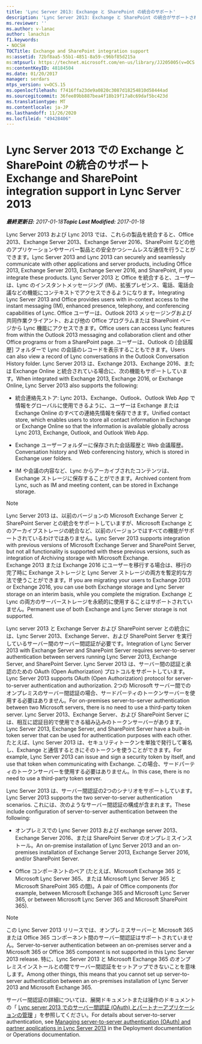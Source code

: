 ```yaml
---
title: 'Lync Server 2013: Exchange と SharePoint の統合のサポート'
description: 'Lync Server 2013: Exchange と SharePoint の統合がサポートされています。'
ms.reviewer: ''
ms.author: v-lanac
author: lanachin
f1.keywords:
- NOCSH
TOCTitle: Exchange and SharePoint integration support
ms:assetid: 72bf8aa5-55b1-4851-8a59-c96bf85d215a
ms:mtpsurl: https://technet.microsoft.com/en-us/library/JJ205005(v=OCS.15)
ms:contentKeyID: 48184504
ms.date: 01/20/2017
manager: serdars
mtps_version: v=OCS.15
ms.openlocfilehash: f7416ffa23de9a0820c3087d18254810d58444ad
ms.sourcegitcommit: 36fee89bb887bea4f18b19f17a8c69daf5bc423d
ms.translationtype: MT
ms.contentlocale: ja-JP
ms.lasthandoff: 11/26/2020
ms.locfileid: "49428406"
---
```

# <a name="exchange-and-sharepoint-integration-support-in-lync-server-2013"></a><span data-ttu-id="02ff9-103">Lync Server 2013 での Exchange と SharePoint の統合のサポート</span><span class="sxs-lookup"><span data-stu-id="02ff9-103">Exchange and SharePoint integration support in Lync Server 2013</span></span>

<div data-xmlns="http://www.w3.org/1999/xhtml">

<div class="topic" data-xmlns="http://www.w3.org/1999/xhtml" data-msxsl="urn:schemas-microsoft-com:xslt" data-cs="https://msdn.microsoft.com/">

<div data-asp="https://msdn2.microsoft.com/asp">



</div>

<div id="mainSection">

<div id="mainBody"><span data-ttu-id="02ff9-104">

<span> </span></span><span class="sxs-lookup"><span data-stu-id="02ff9-104">

<span> </span></span></span>

<span data-ttu-id="02ff9-105">_**最終更新日:** 2017-01-18_</span><span class="sxs-lookup"><span data-stu-id="02ff9-105">_**Topic Last Modified:** 2017-01-18_</span></span>

<span data-ttu-id="02ff9-106">Lync Server 2013 および Lync 2013 では、これらの製品を統合すると、Office 2013、Exchange Server 2013、Exchange Server 2016、SharePoint などの他のアプリケーションやサーバー製品との安全かつシームレスな通信を行うことができます。</span><span class="sxs-lookup"><span data-stu-id="02ff9-106">Lync Server 2013 and Lync 2013 can securely and seamlessly communicate with other applications and server products, including Office 2013, Exchange Server 2013, Exchange Server 2016, and SharePoint, if you integrate these products.</span></span> <span data-ttu-id="02ff9-107">Lync Server 2013 と Office を統合すると、ユーザーは、Lync のインスタントメッセージング (IM)、拡張プレゼンス、電話、電話会議などの機能にコンテキストでアクセスできるようになります。</span><span class="sxs-lookup"><span data-stu-id="02ff9-107">Integrating Lync Server 2013 and Office provides users with in-context access to the instant messaging (IM), enhanced presence, telephony, and conferencing capabilities of Lync.</span></span> <span data-ttu-id="02ff9-108">Office ユーザーは、Outlook 2013 メッセージングおよび共同作業クライアント、および他の Office プログラムまたは SharePoint ページから Lync 機能にアクセスできます。</span><span class="sxs-lookup"><span data-stu-id="02ff9-108">Office users can access Lync features from within the Outlook 2013 messaging and collaboration client and other Office programs or from a SharePoint page.</span></span> <span data-ttu-id="02ff9-109">ユーザーは、Outlook の [会話履歴] フォルダーで Lync の会話のレコードを表示することもできます。</span><span class="sxs-lookup"><span data-stu-id="02ff9-109">Users can also view a record of Lync conversations in the Outlook Conversation History folder.</span></span> <span data-ttu-id="02ff9-110">Lync Server 2013 は、Exchange 2013、Exchange 2016、または Exchange Online と統合されている場合に、次の機能もサポートしています。</span><span class="sxs-lookup"><span data-stu-id="02ff9-110">When integrated with Exchange 2013, Exchange 2016, or Exchange Online, Lync Server 2013 also supports the following:</span></span>

  - <span data-ttu-id="02ff9-111">統合連絡先ストア: Lync 2013、Exchange、Outlook、Outlook Web App で情報をグローバルに使用できるように、ユーザーは Exchange または Exchange Online のすべての連絡先情報を保存できます。</span><span class="sxs-lookup"><span data-stu-id="02ff9-111">Unified contact store, which enables users to store all contact information in Exchange or Exchange Online so that the information is available globally across Lync 2013, Exchange, Outlook, and Outlook Web App.</span></span>

  - <span data-ttu-id="02ff9-112">Exchange ユーザーフォルダーに保存された会話履歴と Web 会議履歴。</span><span class="sxs-lookup"><span data-stu-id="02ff9-112">Conversation history and Web conferencing history, which is stored in Exchange user folders.</span></span>

  - <span data-ttu-id="02ff9-113">IM や会議の内容など、Lync からアーカイブされたコンテンツは、Exchange ストレージに保存することができます。</span><span class="sxs-lookup"><span data-stu-id="02ff9-113">Archived content from Lync, such as IM and meeting content, can be stored in Exchange storage.</span></span>

<div>


> [!NOTE]  
> <span data-ttu-id="02ff9-114">Lync Server 2013 は、以前のバージョンの Microsoft Exchange Server と SharePoint Server との統合をサポートしていますが、Microsoft Exchange とのアーカイブストレージの統合など、以前のバージョンではすべての機能がサポートされているわけではありません。</span><span class="sxs-lookup"><span data-stu-id="02ff9-114">Lync Server 2013 supports integration with previous versions of Microsoft Exchange Server and SharePoint Server, but not all functionality is supported with these previous versions, such as integration of Archiving storage with Microsoft Exchange.</span></span><BR><span data-ttu-id="02ff9-115">Exchange 2013 または Exchange 2016 にユーザーを移行する場合は、移行の完了時に Exchange ストレージと Lync Server ストレージの両方を暫定的な方法で使うことができます。</span><span class="sxs-lookup"><span data-stu-id="02ff9-115">If you are migrating your users to Exchange 2013 or Exchange 2016, you can use both Exchange storage and Lync Server storage on an interim basis, while you complete the migration.</span></span> <span data-ttu-id="02ff9-116">Exchange と Lync の両方のサーバーストレージを永続的に使用することはサポートされていません。</span><span class="sxs-lookup"><span data-stu-id="02ff9-116">Permanent use of both Exchange and Lync Server storage is not supported.</span></span>



</div>

<span data-ttu-id="02ff9-117">Lync server 2013 と Exchange Server および SharePoint server との統合には、Lync Server 2013、Exchange Server、および SharePoint Server を実行しているサーバー間のサーバー間認証が必要です。</span><span class="sxs-lookup"><span data-stu-id="02ff9-117">Integration of Lync Server 2013 with Exchange Server and SharePoint Server requires server-to-server authentication between servers running Lync Server 2013, Exchange Server, and SharePoint Server.</span></span> <span data-ttu-id="02ff9-118">Lync Server 2013 は、サーバー間の認証と承認のための OAuth (Open Authorization) プロトコルをサポートしています。</span><span class="sxs-lookup"><span data-stu-id="02ff9-118">Lync Server 2013 supports OAuth (Open Authorization) protocol for server-to-server authentication and authorization.</span></span> <span data-ttu-id="02ff9-119">2つの Microsoft サーバー間でのオンプレミスのサーバー間認証の場合、サードパーティのトークンサーバーを使用する必要はありません。</span><span class="sxs-lookup"><span data-stu-id="02ff9-119">For on-premises server-to-server authentication between two Microsoft servers, there is no need to use a third-party token server.</span></span> <span data-ttu-id="02ff9-120">Lync Server 2013、Exchange Server、および SharePoint Server には、相互に認証目的で使用できる組み込みのトークンサーバーがあります。</span><span class="sxs-lookup"><span data-stu-id="02ff9-120">Lync Server 2013, Exchange Server, and SharePoint Server have a built-in token server that can be used for authentication purposes with each other.</span></span> <span data-ttu-id="02ff9-121">たとえば、Lync Server 2013 は、セキュリティトークンを単独で発行して署名し、Exchange と通信するときにそのトークンを使うことができます。</span><span class="sxs-lookup"><span data-stu-id="02ff9-121">For example, Lync Server 2013 can issue and sign a security token by itself, and use that token when communicating with Exchange.</span></span> <span data-ttu-id="02ff9-122">この場合、サードパーティのトークンサーバーを使用する必要はありません。</span><span class="sxs-lookup"><span data-stu-id="02ff9-122">In this case, there is no need to use a third-party token server.</span></span>

<span data-ttu-id="02ff9-123">Lync Server 2013 は、サーバー間認証の2つのシナリオをサポートしています。</span><span class="sxs-lookup"><span data-stu-id="02ff9-123">Lync Server 2013 supports the two server-to-server authentication scenarios.</span></span> <span data-ttu-id="02ff9-124">これには、次のようなサーバー間認証の構成が含まれます。</span><span class="sxs-lookup"><span data-stu-id="02ff9-124">These include configuration of server-to-server authentication between the following:</span></span>

  - <span data-ttu-id="02ff9-125">オンプレミスでの Lync Server 2013 および exchange server 2013、Exchange Server 2016、または SharePoint Server のオンプレミスインストール。</span><span class="sxs-lookup"><span data-stu-id="02ff9-125">An on-premise installation of Lync Server 2013 and an on-premises installation of Exchange Server 2013, Exchange Server 2016, and/or SharePoint Server.</span></span>

  - <span data-ttu-id="02ff9-126">Office コンポーネントのペア (たとえば、Microsoft Exchange 365 と Microsoft Lync Server 365、または Microsoft Lync Server 365 と Microsoft SharePoint 365 の間)。</span><span class="sxs-lookup"><span data-stu-id="02ff9-126">A pair of Office components (for example, between Microsoft Exchange 365 and Microsoft Lync Server 365, or between Microsoft Lync Server 365 and Microsoft SharePoint 365).</span></span>

<div>


> [!NOTE]  
> <span data-ttu-id="02ff9-127">この Lync Server 2013 リリースでは、オンプレミスサーバーと Microsoft 365 または Office 365 コンポーネント間のサーバー間認証はサポートされていません。</span><span class="sxs-lookup"><span data-stu-id="02ff9-127">Server-to-server authentication between an on-premises server and a Microsoft 365 or Office 365 component is not supported in this Lync Server 2013 release.</span></span> <span data-ttu-id="02ff9-128">特に、Lync Server 2013 と Microsoft Exchange 365 のオンプレミスインストールとの間でサーバー間認証をセットアップできないことを意味します。</span><span class="sxs-lookup"><span data-stu-id="02ff9-128">Among other things, this means that you cannot set up server-to-server authentication between an on-premises installation of Lync Server 2013 and Microsoft Exchange 365.</span></span>



</div>

<span data-ttu-id="02ff9-129">サーバー間認証の詳細については、展開ドキュメントまたは操作のドキュメントの「 [Lync server 2013 でのサーバー間認証 (OAuth) とパートナーアプリケーションの管理](lync-server-2013-managing-server-to-server-authentication-oauth-and-partner-applications.md) 」を参照してください。</span><span class="sxs-lookup"><span data-stu-id="02ff9-129">For details about server-to-server authentication, see [Managing server-to-server authentication (OAuth) and partner applications in Lync Server 2013](lync-server-2013-managing-server-to-server-authentication-oauth-and-partner-applications.md) in the Deployment documentation or Operations documentation.</span></span>

<span data-ttu-id="02ff9-130"></div>

<span> </span>

</div>

</div>

</span><span class="sxs-lookup"><span data-stu-id="02ff9-130"></div>

<span> </span>

</div>

</div>

</span></span></div>
